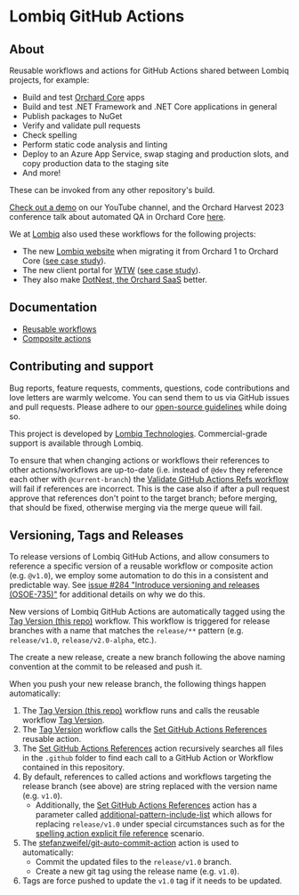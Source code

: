 # Lombiq GitHub Actions

## About

Reusable workflows and actions for GitHub Actions shared between Lombiq projects, for example:

- Build and test [Orchard Core](https://www.orchardcore.net/) apps
- Build and test .NET Framework and .NET Core applications in general
- Publish packages to NuGet
- Verify and validate pull requests
- Check spelling
- Perform static code analysis and linting
- Deploy to an Azure App Service, swap staging and production slots, and copy production data to the staging site
- And more!

These can be invoked from any other repository's build.

[Check out a demo](https://www.youtube.com/watch?v=bhMnX0TsybM) on our YouTube channel, and the Orchard Harvest 2023 conference talk about automated QA in Orchard Core [here](https://youtu.be/CHdhwD2NHBU).

We at [Lombiq](https://lombiq.com/) also used these workflows for the following projects:

- The new [Lombiq website](https://lombiq.com/) when migrating it from Orchard 1 to Orchard Core ([see case study](https://lombiq.com/blog/how-we-renewed-and-migrated-lombiq-com-from-orchard-1-to-orchard-core)).
- The new client portal for [WTW](https://www.wtwco.com/) ([see case study](https://lombiq.com/blog/lombiq-s-journey-with-wtw-s-client-portal)).<!-- #spell-check-ignore-line -->
- They also make [DotNest, the Orchard SaaS](https://dotnest.com/) better.

## Documentation

- [Reusable workflows](Docs/Workflows.md)
- [Composite actions](Docs/Actions.md)

## Contributing and support

Bug reports, feature requests, comments, questions, code contributions and love letters are warmly welcome. You can send them to us via GitHub issues and pull requests. Please adhere to our [open-source guidelines](https://lombiq.com/open-source-guidelines) while doing so.

This project is developed by [Lombiq Technologies](https://lombiq.com/). Commercial-grade support is available through Lombiq.

To ensure that when changing actions or workflows their references to other actions/workflows are up-to-date (i.e. instead of `@dev` they reference each other with `@current-branch`) the [Validate GitHub Actions Refs workflow](https://github.com/Lombiq/GitHub-Actions/blob/dev/.github/workflows/validate-this-gha-refs.yml) will fail if references are incorrect. This is the case also if after a pull request approve that references don't point to the target branch; before merging, that should be fixed, otherwise merging via the merge queue will fail.

## Versioning, Tags and Releases

To release versions of Lombiq GitHub Actions, and allow consumers to reference a specific version of a reusable workflow or composite action (e.g. `@v1.0`), we employ some automation to do this in a consistent and predictable way.
See [issue #284 "Introduce versioning and releases (OSOE-735)"](https://github.com/Lombiq/GitHub-Actions/issues/284) <!-- #spell-check-ignore-line -->
for additional details on why we do this.

New versions of Lombiq GitHub Actions are automatically tagged using the [Tag Version (this repo)](https://github.com/Lombiq/GitHub-Actions/blob/dev/.github/workflows/tag-version-this-repo.yml) workflow. This workflow is triggered for release branches with a name that matches the `release/**` pattern (e.g. `release/v1.0`, `release/v2.0-alpha`, etc.).

The create a new release, create a new branch following the above naming convention at the commit to be released and push it.

When you push your new release branch, the following things happen automatically:

1. The [Tag Version (this repo)](https://github.com/Lombiq/GitHub-Actions/blob/dev/.github/workflows/tag-version-this-repo.yml) workflow runs and calls the reusable workflow [Tag Version](https://github.com/Lombiq/GitHub-Actions/blob/dev/.github/workflows/tag-version.yml).
2. The [Tag Version](https://github.com/Lombiq/GitHub-Actions/blob/dev/.github/workflows/tag-version.yml) workflow calls the [Set GitHub Actions References](https://github.com/Lombiq/GitHub-Actions/blob/dev/.github/actions/set-gha-refs/action.yml) reusable action.
3. The [Set GitHub Actions References](https://github.com/Lombiq/GitHub-Actions/blob/dev/.github/actions/set-gha-refs/action.yml) action recursively searches all files in the `.github` folder to find each call to a GitHub Action or Workflow contained in this repository.
4. By default, references to called actions and workflows targeting the release branch (see above) are string replaced with the version name (e.g. `v1.0`).
   - Additionally, the [Set GitHub Actions References](https://github.com/Lombiq/GitHub-Actions/blob/dev/.github/actions/set-gha-refs/action.yml) action has a parameter called [additional-pattern-include-list](https://github.com/Lombiq/GitHub-Actions/blob/dev/.github/actions/set-gha-refs/action.yml#L24) which allows for replacing `release/v1.0` under special circumstances such as for the [spelling action explicit file reference](https://github.com/Lombiq/GitHub-Actions/blob/dev/.github/actions/spelling/action.yml#L133) scenario.
5. The [stefanzweifel/git-auto-commit-action](https://github.com/stefanzweifel/git-auto-commit-action/commit/8756aa072ef5b4a080af5dc8fef36c5d586e521d) action is used to automatically: <!-- #spell-check-ignore-line -->
   - Commit the updated files to the `release/v1.0` branch.
   - Create a new git tag using the release name (e.g. `v1.0`).
6. Tags are force pushed to update the `v1.0` tag if it needs to be updated.

